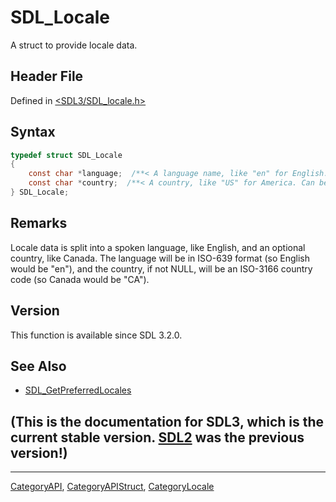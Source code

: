 # SDL_Locale

A struct to provide locale data.

## Header File

Defined in [<SDL3/SDL_locale.h>](https://github.com/libsdl-org/SDL/blob/main/include/SDL3/SDL_locale.h)

## Syntax

```c
typedef struct SDL_Locale
{
    const char *language;  /**< A language name, like "en" for English. */
    const char *country;  /**< A country, like "US" for America. Can be NULL. */
} SDL_Locale;
```

## Remarks

Locale data is split into a spoken language, like English, and an optional
country, like Canada. The language will be in ISO-639 format (so English
would be "en"), and the country, if not NULL, will be an ISO-3166 country
code (so Canada would be "CA").

## Version

This function is available since SDL 3.2.0.

## See Also

- [SDL_GetPreferredLocales](SDL_GetPreferredLocales)


## (This is the documentation for SDL3, which is the current stable version. [SDL2](https://wiki.libsdl.org/SDL2/) was the previous version!)



----
[CategoryAPI](CategoryAPI), [CategoryAPIStruct](CategoryAPIStruct), [CategoryLocale](CategoryLocale)

